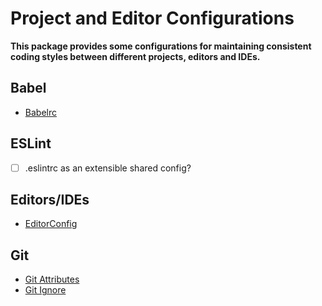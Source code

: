 # Project and Editor Configurations

__This package provides some configurations for maintaining consistent coding styles between different projects, editors and IDEs.__

## Babel
- [Babelrc](.babelrc)

## ESLint
- [ ] .eslintrc as an extensible shared config?

## Editors/IDEs
- [EditorConfig](.editorconfig)

## Git
- [Git Attributes](.gitattributes)
- [Git Ignore](.gitignore)
